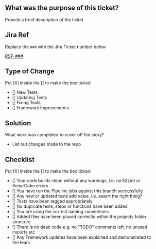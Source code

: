 ## What was the purpose of this ticket?

Provide a brief description of the ticket

## Jira Ref

Replace the `###` with the Jira Ticket number below

[RSP-###](https://nihr.atlassian.net/browse/RSP-###)

## Type of Change

Put [X] inside the [] to make the box ticked

- [] New Tests
- [] Updating Tests
- [] Fixing Tests
- [] Framework Improvements

## Solution

What work was completed to cover off the story?

- List out changes made to the repo

## Checklist

Put [X] inside the [] to make the box ticked

- [] Your code builds clean without any warnings, i.e. no ESLint or SonarCube errors
- [] You have run the Pipeline jobs against this branch successfully
- [] Any new or updated tests add value, i.e. assert the right thing?
- [] Tests have been tagged appropriately
- [] No duplicate tests, steps or functions have been added
- [] You are using the correct naming conventions
- [] Added files have been placed correctly within the projects folder structure
- [] There is no dead code e.g. no "TODO" comments left, no unused imports etc
- [] Any Framework updates have been explained and demonstrated to the team